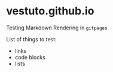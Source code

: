 # vestuto.github.io

Testing Markdown Rendering in `gitpages`

List of things to test:
* links
* code blocks
* lists

